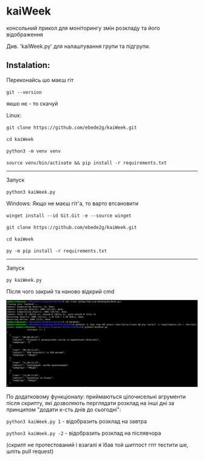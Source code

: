 # kaiWeek
консольний прикол для моніторингу змін розкладу та його відображення

Див. 'kaiWeek.py' для налаштування групи та підгрупи. 

## Instalation:

Переконайсь шо маєш гіт

`git --version`

якшо нє - то скачуй


Linux:

`git clone https://github.com/ebede2g/kaiWeek.git`

`cd kaiWeek`

`python3 -m venv venv`

`source venv/bin/activate && pip install -r requirements.txt`

----
Запуск 

`python3 kaiWeek.py`


Windows:
Якщо не маєш гіт'а, то варто втсановити

`winget install --id Git.Git -e --source winget`

`git clone https://github.com/ebede2g/kaiWeek.git`

`cd kaiWeek`

`py -m pip install -r requirements.txt`

----
Запуск 

`py kaiWeek.py`


Після чого закрий та наново відкрий cmd



![Alt text](./Screenshot_20250218_210921.png)

По додатковому функціоналу: приймаються цілочисельні агрументи після скрипту, які дозволяють перглядати розклад на інші дні за принципом "додати к-сть днів до сьогодні":

`python3 kaiWeek.py 1` - відобразить розклад на завтра

`python3 kaiWeek.py -2` - відобразить розклад на післявчора


(скрипт не протестований і взагалі я їбав той шитпост гпт тестити ше, шліть pull request)

